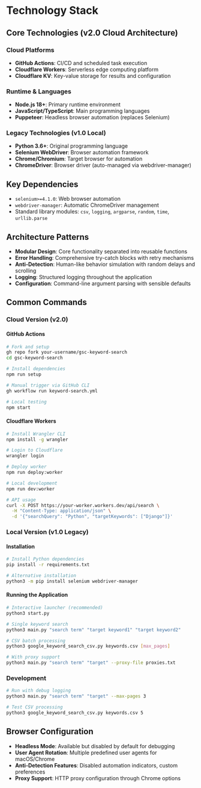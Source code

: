 # Technology Stack

## Core Technologies (v2.0 Cloud Architecture)

### Cloud Platforms
- **GitHub Actions**: CI/CD and scheduled task execution
- **Cloudflare Workers**: Serverless edge computing platform
- **Cloudflare KV**: Key-value storage for results and configuration

### Runtime & Languages
- **Node.js 18+**: Primary runtime environment
- **JavaScript/TypeScript**: Main programming languages
- **Puppeteer**: Headless browser automation (replaces Selenium)

### Legacy Technologies (v1.0 Local)
- **Python 3.6+**: Original programming language
- **Selenium WebDriver**: Browser automation framework
- **Chrome/Chromium**: Target browser for automation
- **ChromeDriver**: Browser driver (auto-managed via webdriver-manager)

## Key Dependencies

- `selenium>=4.1.0`: Web browser automation
- `webdriver-manager`: Automatic ChromeDriver management
- Standard library modules: `csv`, `logging`, `argparse`, `random`, `time`, `urllib.parse`

## Architecture Patterns

- **Modular Design**: Core functionality separated into reusable functions
- **Error Handling**: Comprehensive try-catch blocks with retry mechanisms
- **Anti-Detection**: Human-like behavior simulation with random delays and scrolling
- **Logging**: Structured logging throughout the application
- **Configuration**: Command-line argument parsing with sensible defaults

## Common Commands

### Cloud Version (v2.0)

#### GitHub Actions
```bash
# Fork and setup
gh repo fork your-username/gsc-keyword-search
cd gsc-keyword-search

# Install dependencies
npm run setup

# Manual trigger via GitHub CLI
gh workflow run keyword-search.yml

# Local testing
npm start
```

#### Cloudflare Workers
```bash
# Install Wrangler CLI
npm install -g wrangler

# Login to Cloudflare
wrangler login

# Deploy worker
npm run deploy:worker

# Local development
npm run dev:worker

# API usage
curl -X POST https://your-worker.workers.dev/api/search \
  -H "Content-Type: application/json" \
  -d '{"searchQuery": "Python", "targetKeywords": ["Django"]}'
```

### Local Version (v1.0 Legacy)

#### Installation
```bash
# Install Python dependencies
pip install -r requirements.txt

# Alternative installation
python3 -m pip install selenium webdriver-manager
```

#### Running the Application
```bash
# Interactive launcher (recommended)
python3 start.py

# Single keyword search
python3 main.py "search term" "target keyword1" "target keyword2"

# CSV batch processing
python3 google_keyword_search_csv.py keywords.csv [max_pages]

# With proxy support
python3 main.py "search term" "target" --proxy-file proxies.txt
```

### Development
```bash
# Run with debug logging
python3 main.py "search term" "target" --max-pages 3

# Test CSV processing
python3 google_keyword_search_csv.py keywords.csv 5
```

## Browser Configuration

- **Headless Mode**: Available but disabled by default for debugging
- **User Agent Rotation**: Multiple predefined user agents for macOS/Chrome
- **Anti-Detection Features**: Disabled automation indicators, custom preferences
- **Proxy Support**: HTTP proxy configuration through Chrome options